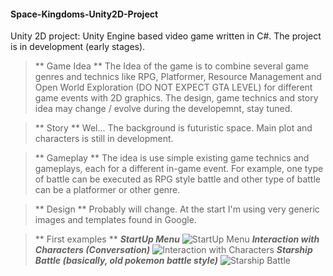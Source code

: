 #### Space-Kingdoms-Unity2D-Project
Unity 2D project: Unity Engine based video game written in C#.
The project is in development (early stages).

> ** Game Idea **
> The Idea of the game is to combine several game genres and technics like RPG, Platformer, Resource Management and 
> Open World Exploration (DO NOT EXPECT GTA LEVEL) for different game events with 2D graphics.
> The design, game technics and story idea may change / evolve during the developemnt, stay tuned.

> ** Story **
> Wel... The background is futuristic space. Main plot and characters is still in development.

> ** Gameplay **
> The idea is use simple existing game technics and gameplays, each for a different in-game event. For example, one 
> type of battle can be executed as RPG style battle and other type of battle can be a platformer or 
> other genre.

> ** Design **
> Probably will change. At the start I'm using very generic images and templates found in Google.

> ** First examples **
> _**StartUp Menu**_
> ![StartUp Menu](https://i.ibb.co/5Gmq2Bx/Unity-2018-4-33f1-Personal-Battle-Scene-unity-Space-Kingdoms-PC-Mac-Linux-Standalone-DX11-30-06-2021.png)
>_**Interaction with Characters (Conversation)**_
>![Interaction with Characters](https://ibb.co/6gvw6fK)
>_**Starship Battle (basically, old pokemon battle style)**_
>![Starship Battle](https://ibb.co/KXMyH4p)
